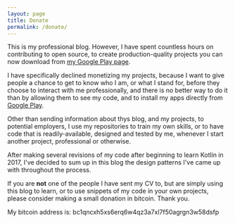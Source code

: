 ```yaml
---
layout: page
title: Donate
permalink: /donate/
---
```

This is my professional blog. However, I have spent countless hours on contributing to open source, to create production-quality projects you can now download from [my Google Play page][play].

I have specifically declined monetizing my projects, because I want to give people a chance to get to know who I am, or what I stand for, before they choose to interact with me professionally, and there is no better way to do it than by allowing them to see my code, and to install my apps directly from [Google Play][play].

Other than sending information about thys blog, and my projects, to potential employers, I use my repositories to train my own skills, or to have code that is readily-available, designed and tested by me, whenever I start another project, professional or otherwise.

After making several revisions of my code after beginning to learn Kotlin in 2017, I've decided to sum up in this blog the design patterns I've came up with throughout the process.

If you are **not** one of the people I have sent my CV to, but are simply using this blog to learn, or to use snippets of my code in your own projects, please consider making a small donation in bitcoin. Thank you.

My bitcoin address is: bc1qncxh5xs6erq6w4qz3a7xl7f50agrgn3w58dsfp

[play]: https://play.google.com/store/apps/developer?id=Wiktor+Nizio
